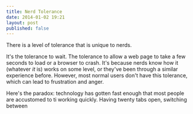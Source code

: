 ```yaml
---
title: Nerd Tolerance
date: 2014-01-02 19:21
layout: post
published: false
---
```

There is a level of tolerance that is unique to nerds.

It's the tolerance to wait. The tolerance to allow a web page to take a few seconds to load or a browser to crash. It's because nerds know how it (whatever _it_ is) works on some level, or they've been through a similar experience before. However, most normal users don't have this tolerance, which can lead to frustration and anger.

Here's the paradox: technology has gotten fast enough that most people are accustomed to ti working quickly. Having twenty tabs open, switching between
